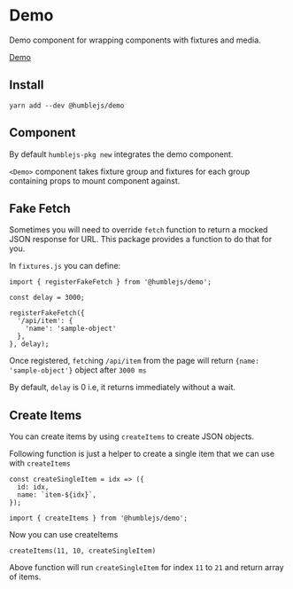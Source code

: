 # Demo
Demo component for wrapping components with fixtures and media.

[Demo](https://humble.js.org/pkg/demo/demo)

## Install

```
yarn add --dev @humblejs/demo
```

## Component
By default `humblejs-pkg new` integrates the demo component.

`<Demo>` component takes fixture group and fixtures for each group containing props to mount component against.

## Fake Fetch
Sometimes you will need to override `fetch` function to return a mocked JSON response
for URL. This package provides a function to do that for you.

In `fixtures.js` you can define:

```
import { registerFakeFetch } from '@humblejs/demo';

const delay = 3000;

registerFakeFetch({
  '/api/item': {
    'name': 'sample-object'
  },
}, delay);
```

Once registered, `fetch`ing `/api/item` from the page will return `{name: 'sample-object'}` object after `3000 ms`

By default, `delay` is 0 i.e, it returns immediately without a wait.

## Create Items
You can create items by using `createItems` to create JSON objects.

Following function is just a helper to create a single item that we can use with `createItems`
```
const createSingleItem = idx => ({
  id: idx,
  name: `item-${idx}`,
});
```

```
import { createItems } from '@humblejs/demo';
```

Now you can use createItems

```
createItems(11, 10, createSingleItem)
```

Above function will run `createSingleItem` for index `11` to `21` and return array of items.
